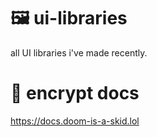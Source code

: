 # 🖼️ ui-libraries
all UI libraries i've made recently.

# 🔴 encrypt docs
https://docs.doom-is-a-skid.lol
